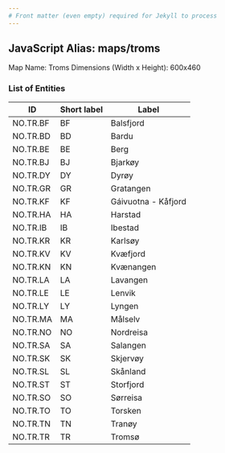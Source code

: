 ```yaml
---
# Front matter (even empty) required for Jekyll to process
---
```


## JavaScript Alias: maps/troms

Map Name: Troms
Dimensions (Width x Height): 600x460





### List of Entities

ID | Short label | Label
---|---|---|
NO.TR.BF|BF|Balsfjord
NO.TR.BD|BD|Bardu
NO.TR.BE|BE|Berg
NO.TR.BJ|BJ|Bjarkøy
NO.TR.DY|DY|Dyrøy
NO.TR.GR|GR|Gratangen
NO.TR.KF|KF|Gáivuotna - Kåfjord
NO.TR.HA|HA|Harstad
NO.TR.IB|IB|Ibestad
NO.TR.KR|KR|Karlsøy
NO.TR.KV|KV|Kvæfjord
NO.TR.KN|KN|Kvænangen
NO.TR.LA|LA|Lavangen
NO.TR.LE|LE|Lenvik
NO.TR.LY|LY|Lyngen
NO.TR.MA|MA|Målselv
NO.TR.NO|NO|Nordreisa
NO.TR.SA|SA|Salangen
NO.TR.SK|SK|Skjervøy
NO.TR.SL|SL|Skånland
NO.TR.ST|ST|Storfjord
NO.TR.SO|SO|Sørreisa
NO.TR.TO|TO|Torsken
NO.TR.TN|TN|Tranøy
NO.TR.TR|TR|Tromsø

